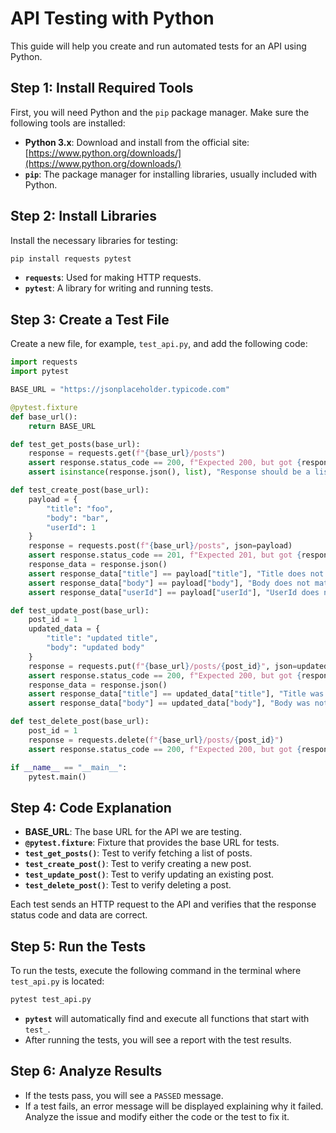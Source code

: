 # API Testing with Python

This guide will help you create and run automated tests for an API using Python.

## Step 1: Install Required Tools
First, you will need Python and the `pip` package manager. Make sure the following tools are installed:

- **Python 3.x**: Download and install from the official site: [https://www.python.org/downloads/](https://www.python.org/downloads/)
- **`pip`**: The package manager for installing libraries, usually included with Python.

## Step 2: Install Libraries
Install the necessary libraries for testing:

```bash
pip install requests pytest
```
- **`requests`**: Used for making HTTP requests.
- **`pytest`**: A library for writing and running tests.

## Step 3: Create a Test File
Create a new file, for example, `test_api.py`, and add the following code:

```python
import requests
import pytest

BASE_URL = "https://jsonplaceholder.typicode.com"

@pytest.fixture
def base_url():
    return BASE_URL

def test_get_posts(base_url):
    response = requests.get(f"{base_url}/posts")
    assert response.status_code == 200, f"Expected 200, but got {response.status_code}"
    assert isinstance(response.json(), list), "Response should be a list"

def test_create_post(base_url):
    payload = {
        "title": "foo",
        "body": "bar",
        "userId": 1
    }
    response = requests.post(f"{base_url}/posts", json=payload)
    assert response.status_code == 201, f"Expected 201, but got {response.status_code}"
    response_data = response.json()
    assert response_data["title"] == payload["title"], "Title does not match"
    assert response_data["body"] == payload["body"], "Body does not match"
    assert response_data["userId"] == payload["userId"], "UserId does not match"

def test_update_post(base_url):
    post_id = 1
    updated_data = {
        "title": "updated title",
        "body": "updated body"
    }
    response = requests.put(f"{base_url}/posts/{post_id}", json=updated_data)
    assert response.status_code == 200, f"Expected 200, but got {response.status_code}"
    response_data = response.json()
    assert response_data["title"] == updated_data["title"], "Title was not updated correctly"
    assert response_data["body"] == updated_data["body"], "Body was not updated correctly"

def test_delete_post(base_url):
    post_id = 1
    response = requests.delete(f"{base_url}/posts/{post_id}")
    assert response.status_code == 200, f"Expected 200, but got {response.status_code}"

if __name__ == "__main__":
    pytest.main()
```

## Step 4: Code Explanation
- **BASE_URL**: The base URL for the API we are testing.
- **`@pytest.fixture`**: Fixture that provides the base URL for tests.
- **`test_get_posts()`**: Test to verify fetching a list of posts.
- **`test_create_post()`**: Test to verify creating a new post.
- **`test_update_post()`**: Test to verify updating an existing post.
- **`test_delete_post()`**: Test to verify deleting a post.

Each test sends an HTTP request to the API and verifies that the response status code and data are correct.

## Step 5: Run the Tests
To run the tests, execute the following command in the terminal where `test_api.py` is located:

```bash
pytest test_api.py
```
- **`pytest`** will automatically find and execute all functions that start with `test_`.
- After running the tests, you will see a report with the test results.

## Step 6: Analyze Results
- If the tests pass, you will see a `PASSED` message.
- If a test fails, an error message will be displayed explaining why it failed. Analyze the issue and modify either the code or the test to fix it.